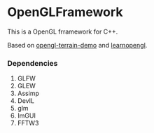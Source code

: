 # OpenGLFramework

This is a OpenGL frramework for C++.

Based on [opengl-terrain-demo](https://github.com/MadEqua/opengl-terrain-demo) and [learnopengl](https://learnopengl.com/).

### Dependencies

1. GLFW
2. GLEW
3. Assimp
4. DevIL
5. glm
6. ImGUI
7. FFTW3
